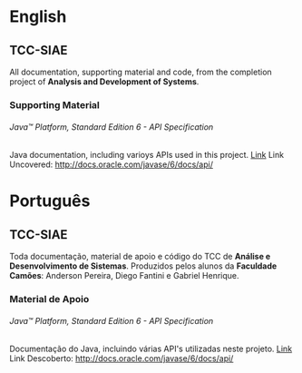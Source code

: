 # English

## TCC-SIAE
All documentation, supporting material and code, from the completion project of **Analysis and Development of Systems**.

### Supporting Material

###### Java™ Platform, Standard Edition 6 - API Specification
Java documentation, including varioys APIs used in this project.
[Link](http://docs.oracle.com/javase/6/docs/api/)
Link Uncovered: http://docs.oracle.com/javase/6/docs/api/


# Português

## TCC-SIAE
Toda documentação, material de apoio e código do TCC de **Análise e Desenvolvimento de Sistemas**. 
Produzidos pelos alunos da **Faculdade Camões**: 
Anderson Pereira, Diego Fantini e Gabriel Henrique.

### Material de Apoio

###### Java™ Platform, Standard Edition 6 - API Specification
Documentação do Java, incluindo várias API's utilizadas neste projeto.
[Link](http://docs.oracle.com/javase/6/docs/api/)
Link Descoberto: http://docs.oracle.com/javase/6/docs/api/


